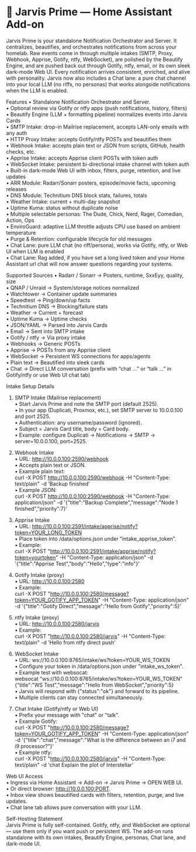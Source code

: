 # 🧩 Jarvis Prime — Home Assistant Add-on

Jarvis Prime is your standalone Notification Orchestrator and Server. It centralizes, beautifies, and orchestrates notifications from across your homelab. Raw events come in through multiple intakes (SMTP, Proxy, Webhook, Apprise, Gotify, ntfy, WebSocket), are polished by the Beautify Engine, and are pushed back out through Gotify, ntfy, email, or its own sleek dark-mode Web UI. Every notification arrives consistent, enriched, and alive with personality. Jarvis now also includes a Chat lane: a pure chat channel into your local LLM (no riffs, no personas) that works alongside notifications when the LLM is enabled.

Features
• Standalone Notification Orchestrator and Server.  
• Optional review via Gotify or ntfy apps (push notifications, history, filters)  
• Beautify Engine (LLM + formatting pipeline) normalizes events into Jarvis Cards  
• SMTP Intake: drop-in Mailrise replacement, accepts LAN-only emails with any auth  
• HTTP Proxy Intake: accepts Gotify/ntfy POSTs and beautifies them  
• Webhook Intake: accepts plain text or JSON from scripts, GitHub, health checks, etc.  
• Apprise Intake: accepts Apprise client POSTs with token auth  
• WebSocket Intake: persistent bi-directional intake channel with token auth  
• Built-in dark-mode Web UI with inbox, filters, purge, retention, and live updates  
• ARR Module: Radarr/Sonarr posters, episode/movie facts, upcoming releases  
• DNS Module: Technitium DNS block stats, failures, totals  
• Weather Intake: current + multi-day snapshot  
• Uptime Kuma: status without duplicate noise  
• Multiple selectable personas: The Dude, Chick, Nerd, Rager, Comedian, Action, Ops  
• EnviroGuard: adaptive LLM throttle adjusts CPU use based on ambient temperature  
• Purge & Retention: configurable lifecycle for old messages  
• Chat Lane: pure LLM chat (no riff/persona), works via Gotify, ntfy, or Web UI when LLM is enabled  
• Chat Lane: Rag added, if you have set a long lived token and your Home Assistant url chat will now answer questions regarding your systems.  

Supported Sources
• Radarr / Sonarr → Posters, runtime, SxxEyy, quality, size  
• QNAP / Unraid → System/storage notices normalized  
• Watchtower → Container update summaries  
• Speedtest → Ping/down/up facts  
• Technitium DNS → Blocking/failure stats  
• Weather → Current + forecast  
• Uptime Kuma → Uptime checks  
• JSON/YAML → Parsed into Jarvis Cards  
• Email → Sent into SMTP intake  
• Gotify / ntfy → Via proxy intake  
• Webhooks → Generic POSTs  
• Apprise → POSTs from any Apprise client  
• WebSocket → Persistent WS connections for apps/agents  
• Plain text → Beautified into sleek cards  
• Chat → Direct LLM conversation (prefix with “chat …” or “talk …” in Gotify/ntfy or use Web UI chat tab)  

Intake Setup Details

1. SMTP Intake (Mailrise replacement)  
• Start Jarvis Prime and note the SMTP port (default 2525).  
• In your app (Duplicati, Proxmox, etc.), set SMTP server to 10.0.0.100 and port 2525.  
• Authentication: any username/password (ignored).  
• Subject = Jarvis Card title, body = Card body.  
• Example: configure Duplicati → Notifications → SMTP → server=10.0.0.100, port=2525.  

2. Webhook Intake  
• URL: http://10.0.0.100:2590/webhook  
• Accepts plain text or JSON.  
• Example plain text:  
  curl -X POST http://10.0.0.100:2590/webhook -H "Content-Type: text/plain" -d 'Backup finished'  
• Example JSON:  
  curl -X POST http://10.0.0.100:2590/webhook -H "Content-Type: application/json" -d '{"title":"Backup Complete","message":"Node 1 finished","priority":7}'  

3. Apprise Intake  
• URL: http://10.0.0.100:2591/intake/apprise/notify?token=YOUR_LONG_TOKEN  
• Place token into /data/options.json under "intake_apprise_token".  
• Example:  
  curl -X POST "http://10.0.0.100:2591/intake/apprise/notify?token=yourtoken" -H "Content-Type: application/json" -d '{"title":"Apprise Test","body":"Hello","type":"info"}'  

4. Gotify Intake (proxy)  
• URL: http://10.0.0.100:2580  
• Example:  
  curl -X POST "http://10.0.0.100:2580/message?token=YOUR_GOTIFY_APP_TOKEN" -H "Content-Type: application/json" -d '{"title":"Gotify Direct","message":"Hello from Gotify","priority":5}'  

5. ntfy Intake (proxy)  
• URL: http://10.0.0.100:2580/jarvis  
• Example:  
  curl -X POST "http://10.0.0.100:2580/jarvis" -H "Content-Type: text/plain" -d 'Hello from ntfy direct push'  

6. WebSocket Intake  
• URL: ws://10.0.0.100:8765/intake/ws?token=YOUR_WS_TOKEN  
• Configure your token in /data/options.json under "intake_ws_token".  
• Example test with websocat:  
  websocat "ws://10.0.0.100:8765/intake/ws?token=YOUR_WS_TOKEN"  
  {"title":"WS Test","message":"Hello from WebSocket","priority":5}  
• Jarvis will respond with {"status":"ok"} and forward to its pipeline.  
• Multiple clients can stay connected simultaneously.  

7. Chat Intake (Gotify/ntfy or Web UI)  
• Prefix your message with "chat" or "talk".  
• Example Gotify:  
  curl -X POST "http://10.0.0.100:2580/message?token=YOUR_GOTIFY_APP_TOKEN" -H "Content-Type: application/json" -d '{"title":"chat","message":"What is the difference between an i7 and i9 processor?"}'  
• Example ntfy:  
  curl -X POST "http://10.0.0.100:2580/jarvis" -H "Content-Type: text/plain" -d 'chat Explain the plot of Interstellar'  

Web UI Access  
• Ingress via Home Assistant → Add-on → Jarvis Prime → OPEN WEB UI.  
• Or direct browser: http://10.0.0.100:PORT.  
• Inbox view shows beautified cards with filters, retention, purge, and live updates.  
• Chat lane tab allows pure conversation with your LLM.  

Self-Hosting Statement  
Jarvis Prime is fully self-contained. Gotify, ntfy, and WebSocket are optional — use them only if you want push or persistent WS. The add-on runs standalone with its own intakes, Beautify Engine, personas, Chat lane, and dark-mode UI.